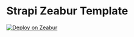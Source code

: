 # Strapi Zeabur Template

[![Deploy on Zeabur](https://zeabur.com/button.svg)](https://zeabur.com/templates/D67S8B)
